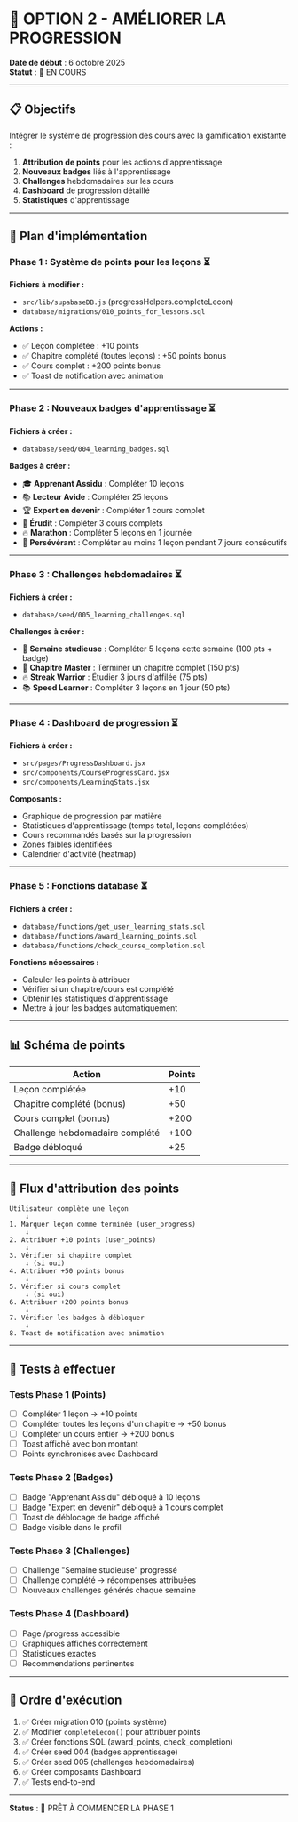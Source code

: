 # 🎯 OPTION 2 - AMÉLIORER LA PROGRESSION

**Date de début** : 6 octobre 2025  
**Statut** : 🚀 EN COURS

---

## 📋 Objectifs

Intégrer le système de progression des cours avec la gamification existante :

1. **Attribution de points** pour les actions d'apprentissage
2. **Nouveaux badges** liés à l'apprentissage
3. **Challenges** hebdomadaires sur les cours
4. **Dashboard** de progression détaillé
5. **Statistiques** d'apprentissage

---

## 🎯 Plan d'implémentation

### Phase 1 : Système de points pour les leçons ⏳

**Fichiers à modifier :**
- `src/lib/supabaseDB.js` (progressHelpers.completeLecon)
- `database/migrations/010_points_for_lessons.sql`

**Actions :**
- ✅ Leçon complétée : +10 points
- ✅ Chapitre complété (toutes leçons) : +50 points bonus
- ✅ Cours complet : +200 points bonus
- ✅ Toast de notification avec animation

---

### Phase 2 : Nouveaux badges d'apprentissage ⏳

**Fichiers à créer :**
- `database/seed/004_learning_badges.sql`

**Badges à créer :**
- 🎓 **Apprenant Assidu** : Compléter 10 leçons
- 📚 **Lecteur Avide** : Compléter 25 leçons
- 🏆 **Expert en devenir** : Compléter 1 cours complet
- 🌟 **Érudit** : Compléter 3 cours complets
- 🔥 **Marathon** : Compléter 5 leçons en 1 journée
- 💪 **Persévérant** : Compléter au moins 1 leçon pendant 7 jours consécutifs

---

### Phase 3 : Challenges hebdomadaires ⏳

**Fichiers à créer :**
- `database/seed/005_learning_challenges.sql`

**Challenges à créer :**
- 📖 **Semaine studieuse** : Compléter 5 leçons cette semaine (100 pts + badge)
- 🎯 **Chapitre Master** : Terminer un chapitre complet (150 pts)
- 🔥 **Streak Warrior** : Étudier 3 jours d'affilée (75 pts)
- 📚 **Speed Learner** : Compléter 3 leçons en 1 jour (50 pts)

---

### Phase 4 : Dashboard de progression ⏳

**Fichiers à créer :**
- `src/pages/ProgressDashboard.jsx`
- `src/components/CourseProgressCard.jsx`
- `src/components/LearningStats.jsx`

**Composants :**
- Graphique de progression par matière
- Statistiques d'apprentissage (temps total, leçons complétées)
- Cours recommandés basés sur la progression
- Zones faibles identifiées
- Calendrier d'activité (heatmap)

---

### Phase 5 : Fonctions database ⏳

**Fichiers à créer :**
- `database/functions/get_user_learning_stats.sql`
- `database/functions/award_learning_points.sql`
- `database/functions/check_course_completion.sql`

**Fonctions nécessaires :**
- Calculer les points à attribuer
- Vérifier si un chapitre/cours est complété
- Obtenir les statistiques d'apprentissage
- Mettre à jour les badges automatiquement

---

## 📊 Schéma de points

| Action                          | Points |
|---------------------------------|--------|
| Leçon complétée                 | +10    |
| Chapitre complété (bonus)       | +50    |
| Cours complet (bonus)           | +200   |
| Challenge hebdomadaire complété | +100   |
| Badge débloqué                  | +25    |

---

## 🔄 Flux d'attribution des points

```
Utilisateur complète une leçon
    ↓
1. Marquer leçon comme terminée (user_progress)
    ↓
2. Attribuer +10 points (user_points)
    ↓
3. Vérifier si chapitre complet
    ↓ (si oui)
4. Attribuer +50 points bonus
    ↓
5. Vérifier si cours complet
    ↓ (si oui)
6. Attribuer +200 points bonus
    ↓
7. Vérifier les badges à débloquer
    ↓
8. Toast de notification avec animation
```

---

## 🧪 Tests à effectuer

### Tests Phase 1 (Points)
- [ ] Compléter 1 leçon → +10 points
- [ ] Compléter toutes les leçons d'un chapitre → +50 bonus
- [ ] Compléter un cours entier → +200 bonus
- [ ] Toast affiché avec bon montant
- [ ] Points synchronisés avec Dashboard

### Tests Phase 2 (Badges)
- [ ] Badge "Apprenant Assidu" débloqué à 10 leçons
- [ ] Badge "Expert en devenir" débloqué à 1 cours complet
- [ ] Toast de déblocage de badge affiché
- [ ] Badge visible dans le profil

### Tests Phase 3 (Challenges)
- [ ] Challenge "Semaine studieuse" progressé
- [ ] Challenge complété → récompenses attribuées
- [ ] Nouveaux challenges générés chaque semaine

### Tests Phase 4 (Dashboard)
- [ ] Page /progress accessible
- [ ] Graphiques affichés correctement
- [ ] Statistiques exactes
- [ ] Recommendations pertinentes

---

## 📝 Ordre d'exécution

1. ✅ Créer migration 010 (points système)
2. ✅ Modifier `completeLecon()` pour attribuer points
3. ✅ Créer fonctions SQL (award_points, check_completion)
4. ✅ Créer seed 004 (badges apprentissage)
5. ✅ Créer seed 005 (challenges hebdomadaires)
6. ✅ Créer composants Dashboard
7. ✅ Tests end-to-end

---

**Status** : 🚀 PRÊT À COMMENCER LA PHASE 1

